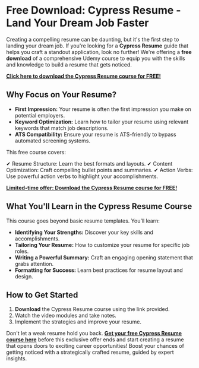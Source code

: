 # Free Download: Cypress Resume - Land Your Dream Job Faster

Creating a compelling resume can be daunting, but it's the first step to landing your dream job. If you're looking for a **Cypress Resume** guide that helps you craft a standout application, look no further! We're offering a **free download** of a comprehensive Udemy course to equip you with the skills and knowledge to build a resume that gets noticed.

[**Click here to download the Cypress Resume course for FREE!**](https://udemywork.com/cypress-resume)

## Why Focus on Your Resume?

*   **First Impression:** Your resume is often the first impression you make on potential employers.
*   **Keyword Optimization:** Learn how to tailor your resume using relevant keywords that match job descriptions.
*   **ATS Compatibility:** Ensure your resume is ATS-friendly to bypass automated screening systems.

This free course covers:

✔ Resume Structure: Learn the best formats and layouts.
✔ Content Optimization: Craft compelling bullet points and summaries.
✔ Action Verbs: Use powerful action verbs to highlight your accomplishments.

[**Limited-time offer: Download the Cypress Resume course for FREE!**](https://udemywork.com/cypress-resume)

## What You'll Learn in the Cypress Resume Course

This course goes beyond basic resume templates. You’ll learn:

*   **Identifying Your Strengths:** Discover your key skills and accomplishments.
*   **Tailoring Your Resume:** How to customize your resume for specific job roles.
*   **Writing a Powerful Summary:** Craft an engaging opening statement that grabs attention.
*   **Formatting for Success:** Learn best practices for resume layout and design.

## How to Get Started

1.  **Download** the Cypress Resume course using the link provided.
2.  Watch the video modules and take notes.
3.  Implement the strategies and improve your resume.

Don't let a weak resume hold you back. **[Get your free Cypress Resume course here](https://udemywork.com/cypress-resume)** before this exclusive offer ends and start creating a resume that opens doors to exciting career opportunities!  Boost your chances of getting noticed with a strategically crafted resume, guided by expert insights.
